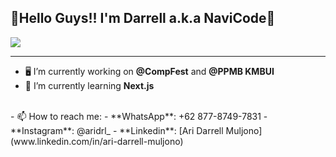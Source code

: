 ## 👋Hello Guys!! I'm  Darrell a.k.a NaviCode👋

<!--
**NaviCo-de/NaviCo-de** is a ✨ _special_ ✨ repository because its `README.md` (this file) appears on your GitHub profile.

Here are some ideas to get you started:

- 🔭 I’m currently working on ...
- 🌱 I’m currently learning ...
- 👯 I’m looking to collaborate on ...
- 🤔 I’m looking for help with ...
- 💬 Ask me about ...
- 📫 How to reach me: ...
- 😄 Pronouns: ...
- ⚡ Fun fact: ...
-->

![](https://media3.giphy.com/media/v1.Y2lkPTc5MGI3NjExbmF1eGRlamxoczh1OXFzemZxYmM1cHZjbHlrbG8xeWZ6bTcwZGd0NyZlcD12MV9pbnRlcm5hbF9naWZfYnlfaWQmY3Q9Zw/Lny6Rw04nsOOc/giphy.gif)

<hr>

- 🖥️ I’m currently working on **@CompFest** and **@PPMB KMBUI**
- 📖 I’m currently learning **Next.js**
<br>
- 📫 How to reach me:
    - **WhatsApp**: +62 877-8749-7831
    - **Instagram**: @aridrl_
    - **Linkedin**: [Ari Darrell Muljono](www.linkedin.com/in/ari-darrell-muljono)